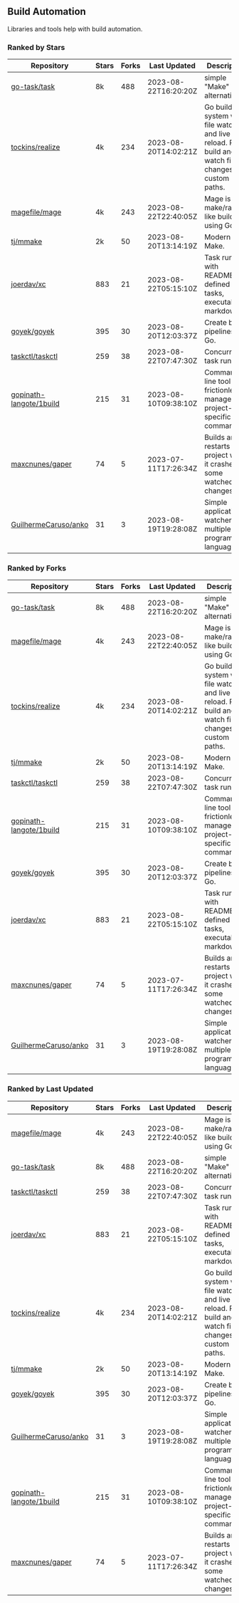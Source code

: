 ## Build Automation

Libraries and tools help with build automation.

### Ranked by Stars

| Repository | Stars | Forks | Last Updated | Description | 
|------------|-------|-------|--------------|-------------|
| [go-task/task](https://github.com/go-task/task) | 8k | 488 | 2023-08-22T16:20:20Z |  simple "Make" alternative. |
| [tockins/realize](https://github.com/tockins/realize) | 4k | 234 | 2023-08-20T14:02:21Z |  Go build a system with file watchers and live to reload. Run, build and watch file changes with custom paths. |
| [magefile/mage](https://github.com/magefile/mage) | 4k | 243 | 2023-08-22T22:40:05Z |  Mage is a make/rake-like build tool using Go. |
| [tj/mmake](https://github.com/tj/mmake) | 2k | 50 | 2023-08-20T13:14:19Z |  Modern Make. |
| [joerdav/xc](https://github.com/joerdav/xc) | 883 | 21 | 2023-08-22T05:15:10Z |  Task runner with README.md defined tasks, executable markdown. |
| [goyek/goyek](https://github.com/goyek/goyek) | 395 | 30 | 2023-08-20T12:03:37Z |  Create build pipelines in Go. |
| [taskctl/taskctl](https://github.com/taskctl/taskctl) | 259 | 38 | 2023-08-22T07:47:30Z |  Concurrent task runner. |
| [gopinath-langote/1build](https://github.com/gopinath-langote/1build) | 215 | 31 | 2023-08-10T09:38:10Z |  Command line tool to frictionlessly manage project-specific commands. |
| [maxcnunes/gaper](https://github.com/maxcnunes/gaper) | 74 | 5 | 2023-07-11T17:26:34Z |  Builds and restarts a Go project when it crashes or some watched file changes. |
| [GuilhermeCaruso/anko](https://github.com/GuilhermeCaruso/anko) | 31 | 3 | 2023-08-19T19:28:08Z |  Simple application watcher for multiple programming languages. |

### Ranked by Forks

| Repository | Stars | Forks | Last Updated | Description | 
|------------|-------|-------|--------------|-------------|
| [go-task/task](https://github.com/go-task/task) | 8k | 488 | 2023-08-22T16:20:20Z |  simple "Make" alternative. |
| [magefile/mage](https://github.com/magefile/mage) | 4k | 243 | 2023-08-22T22:40:05Z |  Mage is a make/rake-like build tool using Go. |
| [tockins/realize](https://github.com/tockins/realize) | 4k | 234 | 2023-08-20T14:02:21Z |  Go build a system with file watchers and live to reload. Run, build and watch file changes with custom paths. |
| [tj/mmake](https://github.com/tj/mmake) | 2k | 50 | 2023-08-20T13:14:19Z |  Modern Make. |
| [taskctl/taskctl](https://github.com/taskctl/taskctl) | 259 | 38 | 2023-08-22T07:47:30Z |  Concurrent task runner. |
| [gopinath-langote/1build](https://github.com/gopinath-langote/1build) | 215 | 31 | 2023-08-10T09:38:10Z |  Command line tool to frictionlessly manage project-specific commands. |
| [goyek/goyek](https://github.com/goyek/goyek) | 395 | 30 | 2023-08-20T12:03:37Z |  Create build pipelines in Go. |
| [joerdav/xc](https://github.com/joerdav/xc) | 883 | 21 | 2023-08-22T05:15:10Z |  Task runner with README.md defined tasks, executable markdown. |
| [maxcnunes/gaper](https://github.com/maxcnunes/gaper) | 74 | 5 | 2023-07-11T17:26:34Z |  Builds and restarts a Go project when it crashes or some watched file changes. |
| [GuilhermeCaruso/anko](https://github.com/GuilhermeCaruso/anko) | 31 | 3 | 2023-08-19T19:28:08Z |  Simple application watcher for multiple programming languages. |

### Ranked by Last Updated

| Repository | Stars | Forks | Last Updated | Description | 
|------------|-------|-------|--------------|-------------|
| [magefile/mage](https://github.com/magefile/mage) | 4k | 243 | 2023-08-22T22:40:05Z |  Mage is a make/rake-like build tool using Go. |
| [go-task/task](https://github.com/go-task/task) | 8k | 488 | 2023-08-22T16:20:20Z |  simple "Make" alternative. |
| [taskctl/taskctl](https://github.com/taskctl/taskctl) | 259 | 38 | 2023-08-22T07:47:30Z |  Concurrent task runner. |
| [joerdav/xc](https://github.com/joerdav/xc) | 883 | 21 | 2023-08-22T05:15:10Z |  Task runner with README.md defined tasks, executable markdown. |
| [tockins/realize](https://github.com/tockins/realize) | 4k | 234 | 2023-08-20T14:02:21Z |  Go build a system with file watchers and live to reload. Run, build and watch file changes with custom paths. |
| [tj/mmake](https://github.com/tj/mmake) | 2k | 50 | 2023-08-20T13:14:19Z |  Modern Make. |
| [goyek/goyek](https://github.com/goyek/goyek) | 395 | 30 | 2023-08-20T12:03:37Z |  Create build pipelines in Go. |
| [GuilhermeCaruso/anko](https://github.com/GuilhermeCaruso/anko) | 31 | 3 | 2023-08-19T19:28:08Z |  Simple application watcher for multiple programming languages. |
| [gopinath-langote/1build](https://github.com/gopinath-langote/1build) | 215 | 31 | 2023-08-10T09:38:10Z |  Command line tool to frictionlessly manage project-specific commands. |
| [maxcnunes/gaper](https://github.com/maxcnunes/gaper) | 74 | 5 | 2023-07-11T17:26:34Z |  Builds and restarts a Go project when it crashes or some watched file changes. |

